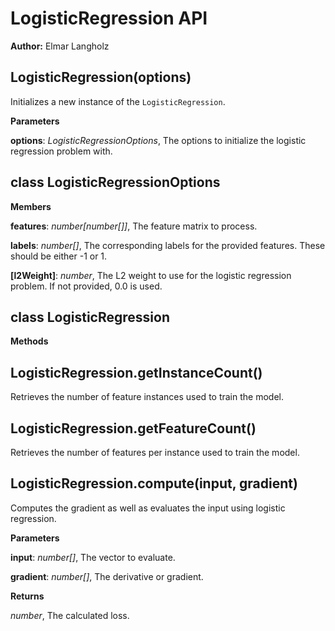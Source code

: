 LogisticRegression API
======================
**Author:** Elmar Langholz

LogisticRegression(options)
---------------------------
Initializes a new instance of the `LogisticRegression`.


**Parameters**

**options**:  *LogisticRegressionOptions*,  The options to initialize the logistic regression problem with.

class LogisticRegressionOptions
-------------------------------
**Members**

**features**:  *number[number[]]*,  The feature matrix to process.

**labels**:  *number[]*,  The corresponding labels for the provided features. These should be either -1 or 1.

**[l2Weight]**:  *number*,  The L2 weight to use for the logistic regression problem. If not provided, 0.0 is used.

class LogisticRegression
------------------------
**Methods**

LogisticRegression.getInstanceCount()
-------------------------------------
Retrieves the number of feature instances used to train the model.


LogisticRegression.getFeatureCount()
------------------------------------
Retrieves the number of features per instance used to train the model.


LogisticRegression.compute(input, gradient)
-------------------------------------------
Computes the gradient as well as evaluates the input using logistic regression.


**Parameters**

**input**:  *number[]*,  The vector to evaluate.

**gradient**:  *number[]*,  The derivative or gradient.

**Returns**

*number*,  The calculated loss.

